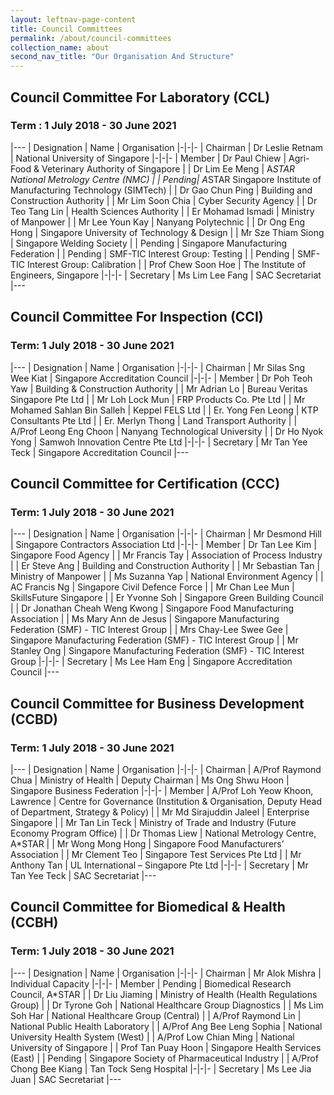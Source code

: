 ```yaml
---
layout: leftnav-page-content
title: Council Committees
permalink: /about/council-committees
collection_name: about
second_nav_title: "Our Organisation And Structure"
---
```


## Council Committee For Laboratory (CCL)
### Term : 1 July 2018 - 30 June 2021
|---
| Designation | Name | Organisation
|-|-|-
| Chairman | Dr Leslie Retnam | National University of Singapore
|-|-|-
| Member | Dr Paul Chiew | Agri-Food & Veterinary Authority of Singapore
| | Dr Lim Ee Meng | A*STAR National Metrology Centre (NMC)
| | Pending| A*STAR Singapore Institute of Manufacturing Technology (SIMTech)
| | Dr Gao Chun Ping | Building and Construction Authority
| | Mr Lim Soon Chia | Cyber Security Agency
| | Dr Teo Tang Lin | Health Sciences Authority
| | Er Mohamad Ismadi | Ministry of Manpower
| | Mr Lee Youn Kay | Nanyang Polytechnic
| | Dr Ong Eng Hong | Singapore University of Technology & Design
| | Mr Sze Thiam Siong | Singapore Welding Society 
| | Pending | Singapore Manufacturing Federation
| | Pending | SMF-TIC Interest Group: Testing
| | Pending | SMF-TIC Interest Group: Calibration
| | Prof Chew Soon Hoe | The Institute of Engineers, Singapore 
|-|-|-
| Secretary | Ms Lim Lee Fang | SAC Secretariat
|---

## Council Committee For Inspection (CCI)
### Term: 1 July 2018 - 30 June 2021
|---
| Designation | Name | Organisation
|-|-|-
| Chairman | Mr Silas Sng Wee Kiat | Singapore Accreditation Council
|-|-|-
| Member | Dr Poh Teoh Yaw | Building & Construction Authority
| | Mr Adrian Lo | Bureau Veritas Singapore Pte Ltd
| | Mr Loh Lock Mun | FRP Products Co. Pte Ltd
| | Mr Mohamed Sahlan Bin Salleh | Keppel FELS Ltd
| | Er. Yong Fen Leong | KTP Consultants Pte Ltd
| | Er. Merlyn Thong | Land Transport Authority
| | A/Prof Leong Eng Choon | Nanyang Technological University
| | Dr Ho Nyok Yong | Samwoh Innovation Centre Pte Ltd
|-|-|-
| Secretary | Mr Tan Yee Teck | Singapore Accreditation Council
|---

## Council Committee for Certification (CCC)
### Term: 1 July 2018 - 30 June 2021
|---
| Designation | Name | Organisation
|-|-|-
| Chairman | Mr Desmond Hill | Singapore Contractors Association Ltd
|-|-|-
| Member | Dr Tan Lee Kim | Singapore Food Agency
| | Mr Francis Tay | Association of Process Industry
| | Er Steve Ang | Building and Construction Authority
| | Mr Sebastian Tan | Ministry of Manpower
| | Ms Suzanna Yap | National Environment Agency
| | AC Francis Ng | Singapore Civil Defence Force
| | Mr Chan Lee Mun | SkillsFuture Singapore 
| | Er Yvonne Soh | Singapore Green Building Council
| | Dr Jonathan Cheah Weng Kwong | Singapore Food Manufacturing Association
| | Ms Mary Ann de Jesus | Singapore Manufacturing Federation (SMF) - TIC Interest Group
| | Mrs Chay-Lee Swee Gee | Singapore Manufacturing Federation (SMF) - TIC Interest Group
| | Mr Stanley Ong | Singapore Manufacturing Federation (SMF) - TIC Interest Group
|-|-|-
| Secretary | Ms Lee Ham Eng | Singapore Accreditation Council
|---

## Council Committee for Business Development (CCBD)
### Term: 1 July 2018 - 30 June 2021
|---
| Designation | Name | Organisation
|-|-|-
| Chairman | A/Prof Raymond Chua | Ministry of Health
| Deputy Chairman | Ms Ong Shwu Hoon | Singapore Business Federation
|-|-|-
| Member | A/Prof Loh Yeow Khoon, Lawrence | Centre for Governance (Institution & Organisation, Deputy Head of Department, Strategy & Policy)
| | Mr Md Sirajuddin Jaleel | Enterprise Singapore
| | Mr Tan Lin Teck | Ministry of Trade and Industry (Future Economy Program Office)
| | Dr Thomas Liew | National Metrology Centre, A*STAR
| | Mr Wong Mong Hong | Singapore Food Manufacturers’ Association
| | Mr Clement Teo | Singapore Test Services Pte Ltd
| | Mr Anthony Tan | UL International – Singapore Pte Ltd
|-|-|-
| Secretary | Mr Tan Yee Teck | SAC Secretariat
|---

## Council Committee for Biomedical & Health (CCBH)
### Term: 1 July 2018 - 30 June 2021
|---
| Designation | Name | Organisation
|-|-|-
| Chairman | Mr Alok Mishra | Individual Capacity
|-|-|-
| Member | Pending | Biomedical Research Council, A*STAR
| | Dr Liu Jiaming | Ministry of Health (Health Regulations Group)
| | Dr Tyrone Goh | National Healthcare Group Diagnostics
| | Ms Lim Soh Har | National Healthcare Group (Central)
| | A/Prof Raymond Lin | National Public Health Laboratory
| | A/Prof Ang Bee Leng Sophia | National University Health System (West)
| | A/Prof Low Chian Ming | National University of Singapore
| | Prof Tan Puay Hoon | Singapore Health Services (East)
| | Pending | Singapore Society of Pharmaceutical Industry
| | A/Prof Chong Bee Kiang | Tan Tock Seng Hospital
|-|-|-
| Secretary | Ms Lee Jia Juan | SAC Secretariat
|---
